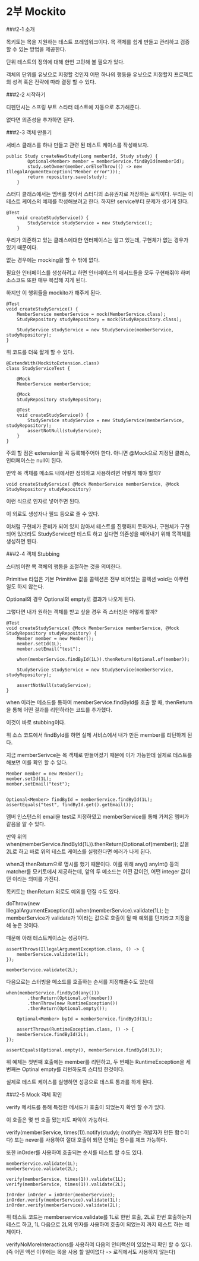 # 2부 Mockito

###2-1 소개

목키토는 목을 지원하는 테스트 프레임워크이다. 목 객체를 쉽게 만들고 관리하고 검증할 수 있는 방법을 제공한다.

단위 테스트의 정의에 대해 한번 고민해 볼 필요가 있다.

객체의 단위를 유닛으로 지정할 것인지 어떤 하나의 행동을 유닛으로 지정할지 프로젝트의 성격 혹은 전략에 따라 결정 할 수 있다.

###2-2 시작하기

디펜던시는 스프링 부트 스타터 테스트에 자동으로 추가해준다.

없다면 의존성을 추가하면 된다.

###2-3 객체 만들기

서비스 클래스를 하나 만들고 관련 된 테스트 케이스를 작성해보자.

```
public Study createNewStudy(Long memberId, Study study) {
        Optional<Member> member = memberService.findById(memberId);
        study.setOwner(member.orElseThrow(() -> new IllegalArgumentException("Member error")));
        return repository.save(study);
    }
```

스터디 클래스에서는 멤버를 찾아서 스터디의 소유권자로 저장하는 로직이다. 우리는 이 테스트 케이스의 예제를 작성해보려고 한다. 하지만 service부터 문제가 생기게 된다.

```
@Test
    void createStudyService() {
        StudyService studyService = new StudyService();
    }
```
우리가 의존하고 있는 클래스에대한 인터페이스는 알고 있는데, 구현체가 없는 경우가 있기 때문이다.

없는 경우에는 mocking을 할 수 밖에 없다.

필요한 인터페이스를 생성하려고 하면 인터페이스의 메서드들을 모두 구현해줘야 하며 소스코드 또한 매우 복잡해 지게 된다.

하지만 이 행위들을 mockito가 해주게 된다.

```
@Test
void createStudyService() {
    MemberService memberService = mock(MemberService.class);
    StudyRepository studyRepository = mock(StudyRepository.class);
        
    StudyService studyService = new StudyService(memberService, studyRepository);
}
```

위 코드를 더욱 짧게 할 수 있다.

```
@ExtendWith(MockitoExtension.class)
class StudyServiceTest {

    @Mock
    MemberService memberService;

    @Mock
    StudyRepository studyRepository;

    @Test
    void createStudyService() {
        StudyService studyService = new StudyService(memberService, studyRepository);
        assertNotNull(studyService);
    }
}
```

주의 할 점은 extension을 꼭 등록해주어야 한다. 아니면 @Mock으로 지정된 클래스, 인터페이스는 null이 된다.

만약 목 객체를 메소드 내에서만 정의하고 사용하려면 어떻게 해야 할까?

```
void createStudyService( @Mock MemberService memberService, @Mock StudyRepository studyRepository)
```

이런 식으로 인자로 넣어주면 된다.

이 외로도 생성자나 필드 등으로 줄 수 있다.

이처럼 구현체가 준비가 되어 있지 않아서 테스트를 진행하지 못하거나, 구현체가 구현되어 있더라도 StudyService만 테스트 하고 싶다면 의존성을 떼어내기 위해 목객체를 생성하면 된다.



###2-4 객체 Stubbing

스터빙이란 목 객체의 행동을 조절하는 것을 의미한다.

Primitive 타입은 기본 Primitive 값을 콜렉션은 전부 비어있는 콜렉션 void는 아무런 일도 하지 않는다.

Optional의 경우 Optional의 empty로 결과가 나오게 된다.

그렇다면 내가 원하는 객체를 받고 싶을 경우 즉 스터빙은 어떻게 할까?

```
@Test
void createStudyService( @Mock MemberService memberService, @Mock StudyRepository studyRepository) {
    Member member = new Member();
    member.setId(1L);
    member.setEmail("test");
    
    when(memberService.findById(1L)).thenReturn(Optional.of(member));
            
    StudyService studyService = new StudyService(memberService, studyRepository);
    
    assertNotNull(studyService);
}
```

when 이라는 메소드를 통하여 memberService.findById를 호출 할 때, thenReturn을 통해 어떤 결과를 리턴하라는 코드를 추가했다.

이것이 바로 stubbing이다.

위 소스 코드에서 findById를 하면 실제 서비스에서 내가 만든 member를 리턴하게 된다.

지금 memberSerivce는 목 객체로 만들어졌기 때문에 이가 가능한데 실제로 테스트를 해보면 이를 확인 할 수 있다.

```
Member member = new Member();
member.setId(1L);
member.setEmail("test");


Optional<Member> findById = memberService.findById(1L);
assertEquals("test", findById.get().getEmail());
```

멤버 인스턴스의 email을 test로 지정하였고 memberService를 통해 가져온 멤버가 같음을 알 수 있다.

만약 위의 when(memberService.findById(1L)).thenReturn(Optional.of(member)); 값을 2L로 하고 바로 위의 테스트 케이스를 실행한다면 에러가 나게 된다.

when과 thenReturn으로 명시를 했기 때문이다. 이를 위해 any() anyInt() 등의 matcher를 모키토에서 제공하는데, 앞의 두 메소드는 어떤 값이던, 어떤 integer 값이던 이라는 의미를 가진다.

목키토는 thenReturn 외로도 예외를 던질 수도 있다.

doThrow(new IllegalArgumentException()).when(memberService).validate(1L); 는   
memberService가 validate가 1이라는 값으로 호출이 될 때 예외를 던지라고 지정을 해 놓은 것이다.

때문에 아래 테스트케이스는 성공이다.

```
assertThrows(IllegalArgumentException.class, () -> {
    memberService.validate(1L);
});

memberService.validate(2L);
```

다음으로는 스터빙을 메소드를 호출하는 순서를 지정해줄수도 있는데

```
when(memberService.findById(any()))
        .thenReturn(Optional.of(member))
        .thenThrow(new RuntimeException())
        .thenReturn(Optional.empty());

    Optional<Member> byId = memberService.findById(1L);

    assertThrows(RuntimeException.class, () -> {
    memberService.findById(2L);
});

assertEquals(Optional.empty(), memberService.findById(3L));
```
위 예제는 첫번째 호출에는 member를 리턴하고, 두 번째는 RuntimeException을 세번째는 Optinal empty를 리턴하도록 스터빙 한것이다.

실제로 테스트 케이스를 실행하면 성공으로 테스트 통과를 하게 된다.


###2-5 Mock 객체 확인

verify 메서드를 통해 특정한 메서드가 호출이 되었는지 확인 할 수가 있다.

이 호출은 몇 번 호출 됐는지도 파악이 가능하다.

verify(memberService, times(1)).notify(study); (notify는 개발자가 만든 함수이다)
또는 never를 사용하여 절대 호출이 되면 안되는 함수를 체크 가능하다.

또한 inOrder를 사용하여 호출되는 순서를 테스트 할 수도 있다.

```
memberService.validate(1L);
memberService.validate(2L);

verify(memberService, times(1)).validate(1L);
verify(memberService, times(1)).validate(2L);

InOrder inOrder = inOrder(memberService);
inOrder.verify(memberService).validate(1L);
inOrder.verify(memberService).validate(2L);
```

위 테스트 코드는 memberservice.validate를 1L로 한번 호출, 2L로 한번 호출하는지 테스트 하고, 1L 다음으로 2L의 인자를 사용하여 호출이 되었는지 까지 테스트 하는 예제이다.

verifyNoMoreInteractions를 사용하여 다음의 인터랙션이 있었는지 확인 할 수 있다.
(즉 어떤 액션 이후에는 목을 사용 할 일이없다 -> 로직에서도 사용하지 않는다)